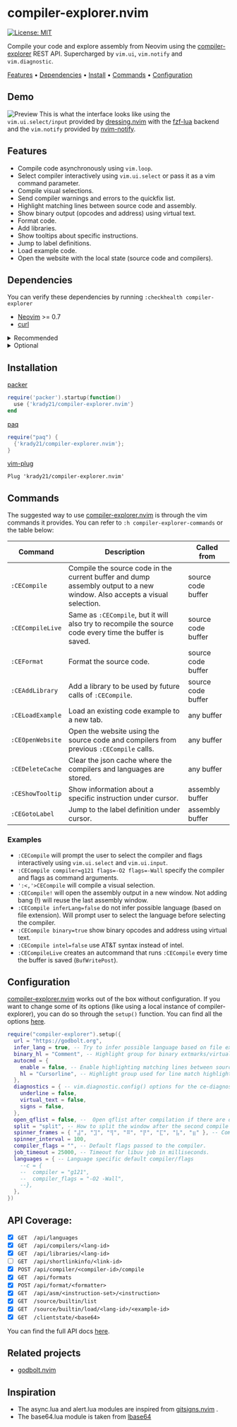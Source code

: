 # compiler-explorer.nvim
[![License: MIT](https://img.shields.io/badge/License-MIT-yellow.svg)](https://opensource.org/licenses/MIT)

Compile your code and explore assembly from Neovim using the
[compiler-explorer](https://godbolt.org/) REST API. Supercharged by `vim.ui`,
`vim.notify` and `vim.diagnostic`.

[Features](#features) • [Dependencies](#dependencies) • [Install](#installation) • [Commands](#commands) • [Configuration](#configuration)

## Demo
![Preview](https://i.imgur.com/Dy7TnUd.gif)
This is what the interface looks like using the `vim.ui.select/input` provided
by [dressing.nvim](https://github.com/stevearc/dressing.nvim) with the
[fzf-lua](https://github.com/ibhagwan/fzf-lua) backend and the `vim.notify`
provided by [nvim-notify](https://github.com/rcarriga/nvim-notify).

## Features
- Compile code asynchronously using `vim.loop`.
- Select compiler interactively using `vim.ui.select` or pass it as a vim
  command parameter.
- Compile visual selections.
- Send compiler warnings and errors to the quickfix list.
- Highlight matching lines between source code and assembly.
- Show binary output (opcodes and address) using virtual text.
- Format code.
- Add libraries.
- Show tooltips about specific instructions.
- Jump to label definitions.
- Load example code.
- Open the website with the local state (source code and compilers).

## Dependencies
You can verify these dependencies by running `:checkhealth compiler-explorer`

- [Neovim](https://neovim.io/) >= 0.7
- [curl](https://curl.se/)

<details>
<summary>Recommended</summary>
<br>
<a href="https://github.com/stevearc/dressing.nvim">dressing.nvim</a> or another plugin that overrides <code>vim.ui</code>
</details>

<details>
<summary>Optional</summary>
<br>
<a href="https://github.com/rcarriga/nvim-notify">notify.nvim</a> or another plugin that overrides <code>vim.notify</code>
</details>

## Installation

[packer](https://github.com/wbthomason/packer.nvim)
```lua
require('packer').startup(function()
  use {'krady21/compiler-explorer.nvim'}
end
```

[paq](https://github.com/savq/paq-nvim)
```lua
require("paq") {
  {'krady21/compiler-explorer.nvim'};
}
```

[vim-plug](https://github.com/junegunn/vim-plug)
```vim
Plug 'krady21/compiler-explorer.nvim'
```

## Commands
The suggested way to use
[compiler-explorer.nvim](https://github.com/krady21/compiler-explorer.nvim) is
through the vim commands it provides. You can refer to `:h
compiler-explorer-commands` or the table below:

| Command | Description | Called from |
| --- | --- | --- |
| `:CECompile` | Compile the source code in the current buffer and dump assembly output to a new window. Also accepts a visual selection. | source code buffer |
| `:CECompileLive` | Same as `:CECompile`, but it will also try to recompile the source code every time the buffer is saved. | source code buffer |
| `:CEFormat` | Format the source code. | source code buffer |
| `:CEAddLibrary` | Add a library to be used by future calls of `:CECompile`. | source code buffer |
| `:CELoadExample` | Load an existing code example to a new tab. | any buffer |
| `:CEOpenWebsite` | Open the website using the source code and compilers from previous `:CECompile` calls. | any buffer |
| `:CEDeleteCache` | Clear the json cache where the compilers and languages are stored. | any buffer |
| `:CEShowTooltip` | Show information about a specific instruction under cursor. | assembly buffer |
| `:CEGotoLabel` | Jump to the label definition under cursor. | assembly buffer |

### Examples
- `:CECompile` will prompt the user to select the compiler and flags
  interactively using `vim.ui.select` and `vim.ui.input`.
- `:CECompile compiler=g121 flags=-O2 flags=-Wall` specify the
  compiler and flags as command arguments.
- `':<,'>CECompile` will compile a visual selection.
- `:CECompile!` will open the assembly output in a new window. Not adding
  bang (!) will reuse the last assembly window.
- `:CECompile inferLang=false` do not infer possible language (based on file
  extension). Will prompt user to select the language before selecting the
  compiler.
- `:CECompile binary=true` show binary opcodes and address using virtual text.
- `:CECompile intel=false` use AT&T syntax instead of intel.
- `:CECompileLive` creates an autcommand that runs `:CECompile` every time
  the buffer is saved (`BufWritePost`).


## Configuration
[compiler-explorer.nvim](https://github.com/krady21/compiler-explorer.nvim)
works out of the box without configuration. If you want to change some of its
options (like using a local instance of compiler-explorer), you can do so
through the `setup()` function. You can find all the options
[here](https://github.com/krady21/compiler-explorer.nvim/blob/master/lua/compiler-explorer/config.lua).

```lua
require("compiler-explorer").setup({
  url = "https://godbolt.org",
  infer_lang = true, -- Try to infer possible language based on file extension.
  binary_hl = "Comment", -- Highlight group for binary extmarks/virtual text.
  autocmd = {
    enable = false, -- Enable highlighting matching lines between source and assembly windows.
    hl = "Cursorline", -- Highlight group used for line match highlighting.
  },
  diagnostics = { -- vim.diagnostic.config() options for the ce-diagnostics namespace.
    underline = false,
    virtual_text = false,
    signs = false,
  },
  open_qflist = false, --  Open qflist after compilation if there are diagnostics.
  split = "split", -- How to split the window after the second compile (split/vsplit).
  spinner_frames = { "⣼", "⣹", "⢻", "⠿", "⡟", "⣏", "⣧", "⣶" }, -- Compiling... spinner settings.
  spinner_interval = 100,
  compiler_flags = "", -- Default flags passed to the compiler.
  job_timeout = 25000, -- Timeout for libuv job in milliseconds.
  languages = { -- Language specific default compiler/flags
    --c = {
    --  compiler = "g121",
    --  compiler_flags = "-O2 -Wall",
    --},
  },
})
```

## API Coverage:
- [x] `GET  /api/languages`
- [x] `GET  /api/compilers/<lang-id>`
- [x] `GET  /api/libraries/<lang-id>`
- [ ] `GET  /api/shortlinkinfo/<link-id>`
- [x] `POST /api/compiler/<compiler-id>/compile`
- [x] `GET  /api/formats`
- [x] `POST /api/format/<formatter>`
- [x] `GET  /api/asm/<instruction-set>/<instruction>`
- [x] `GET  /source/builtin/list`
- [x] `GET  /source/builtin/load/<lang-id>/<example-id>`
- [x] `GET  /clientstate/<base64>`

You can find the full API docs [here](https://github.com/compiler-explorer/compiler-explorer/blob/main/docs/API.md).

## Related projects
- [godbolt.nvim](https://github.com/p00f/godbolt.nvim)

## Inspiration
- The async.lua and alert.lua modules are inspired from [gitsigns.nvim](https://github.com/lewis6991/gitsigns.nvim) .
- The base64.lua module is taken from [lbase64](https://github.com/iskolbin/lbase64)
